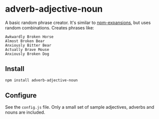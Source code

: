 # adverb-adjective-noun
A basic random phrase creator.  It's similar to [npm-expansions](https://github.com/npm/npm-expansions), but uses random combinations.  Creates phrases like:

```
Awkwardly Broken Horse
Almost Broken Bear
Anxiously Bitter Bear
Actually Brave Mouse
Anxiously Broken Dog
```

## Install

```sh
npm install adverb-adjective-noun
```

## Configure
See the `config.js` file.  Only a small set of sample adjectives, adverbs and nouns are included.
